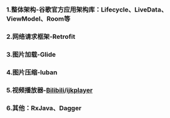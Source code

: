 ### 1.整体架构-谷歌官方应用架构库：**Lifecycle、LiveData、ViewModel、Room等**

### 2.网络请求框架-Retrofit

### 3.图片加载-Glide

### 4.图片压缩-luban

### 5.视频播放器-[Bilibili](https://github.com/Bilibili)/[**ijkplayer**](https://github.com/Bilibili/ijkplayer)

### 6.其他：RxJava、Dagger



